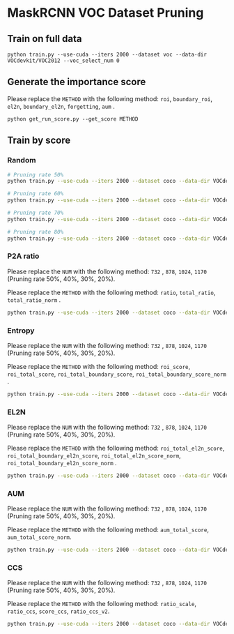 # MaskRCNN VOC Dataset Pruning

## Train on full data
``` shell
python train.py --use-cuda --iters 2000 --dataset voc --data-dir VOCdevkit/VOC2012 --voc_select_num 0
```

## Generate the importance score
Please replace the `METHOD` with the following method: `roi`, `boundary_roi`, `el2n`, `boundary_el2n`, `forgetting`, `aum` .
``` shell
python get_run_score.py --get_score METHOD
```

## Train by score
### Random
``` bash
# Pruning rate 50%
python train.py --use-cuda --iters 2000 --dataset coco --data-dir VOCdevkit/VOC2012 --voc_select_num 732 --rank_method random

# Pruning rate 60%
python train.py --use-cuda --iters 2000 --dataset coco --data-dir VOCdevkit/VOC2012 --voc_select_num 878 --rank_method random

# Pruning rate 70%
python train.py --use-cuda --iters 2000 --dataset coco --data-dir VOCdevkit/VOC2012 --voc_select_num 1024 --rank_method random

# Pruning rate 80%
python train.py --use-cuda --iters 2000 --dataset coco --data-dir VOCdevkit/VOC2012 --voc_select_num 1170 --rank_method random
```

### P2A ratio
Please replace the `NUM` with the following method: `732` , `878`, `1024`, `1170` (Pruning rate 50%, 40%, 30%, 20%).

Please replace the `METHOD` with the following method: `ratio`, `total_ratio`, `total_ratio_norm` .
``` bash
python train.py --use-cuda --iters 2000 --dataset coco --data-dir VOCdevkit/VOC2012 --voc_select_num NUM --rank_method METHOD
```

### Entropy
Please replace the `NUM` with the following method: `732` , `878`, `1024`, `1170` (Pruning rate 50%, 40%, 30%, 20%).

Please replace the `METHOD` with the following method: `roi_score`, `roi_total_score`, `roi_total_boundary_score`, `roi_total_boundary_score_norm` .
``` bash
python train.py --use-cuda --iters 2000 --dataset coco --data-dir VOCdevkit/VOC2012 --voc_select_num NUM --rank_method METHOD
```

### EL2N
Please replace the `NUM` with the following method: `732` , `878`, `1024`, `1170` (Pruning rate 50%, 40%, 30%, 20%).

Please replace the `METHOD` with the following method: `roi_total_el2n_score`, `roi_total_boundary_el2n_score`, `roi_total_el2n_score_norm`, `roi_total_boundary_el2n_score_norm` .
``` bash
python train.py --use-cuda --iters 2000 --dataset coco --data-dir VOCdevkit/VOC2012 --voc_select_num NUM --rank_method METHOD
```

### AUM
Please replace the `NUM` with the following method: `732` , `878`, `1024`, `1170` (Pruning rate 50%, 40%, 30%, 20%).

Please replace the `METHOD` with the following method: `aum_total_score`, `aum_total_score_norm`.
``` bash
python train.py --use-cuda --iters 2000 --dataset coco --data-dir VOCdevkit/VOC2012 --voc_select_num NUM --rank_method METHOD
```

### CCS
Please replace the `NUM` with the following method: `732` , `878`, `1024`, `1170` (Pruning rate 50%, 40%, 30%, 20%).

Please replace the `METHOD` with the following method: `ratio_scale`, `ratio_ccs`, `score_ccs`, `ratio_ccs_v2`.
``` bash
python train.py --use-cuda --iters 2000 --dataset coco --data-dir VOCdevkit/VOC2012 --voc_select_num NUM --rank_method METHOD
```